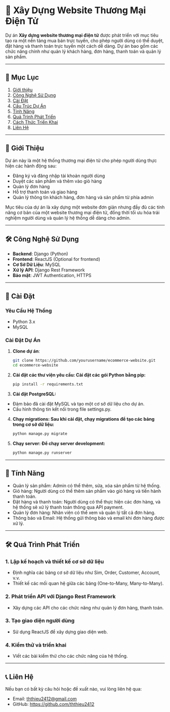 # 🛒 **Xây Dựng Website Thương Mại Điện Tử**

Dự án **Xây dựng website thương mại điện tử** được phát triển với mục tiêu tạo ra một nền tảng mua bán trực tuyến, cho phép người dùng có thể duyệt, đặt hàng và thanh toán trực tuyến một cách dễ dàng. Dự án bao gồm các chức năng chính như quản lý khách hàng, đơn hàng, thanh toán và quản lý sản phẩm.

---

## 📑 Mục Lục
1. [Giới thiệu](#giới-thiệu)
2. [Công Nghệ Sử Dụng](#công-nghệ-sử-dụng)
3. [Cài Đặt](#cài-đặt)
4. [Cấu Trúc Dự Án](#cấu-trúc-dự-án)
5. [Tính Năng](#tính-năng)
6. [Quá Trình Phát Triển](#quá-trình-phát-triển)
7. [Cách Thức Triển Khai](#cách-thức-triển-khai)
8. [Liên Hệ](#liên-hệ)

---

## 🚀 **Giới Thiệu**

Dự án này là một hệ thống thương mại điện tử cho phép người dùng thực hiện các hành động sau:
- Đăng ký và đăng nhập tài khoản người dùng
- Duyệt các sản phẩm và thêm vào giỏ hàng
- Quản lý đơn hàng
- Hỗ trợ thanh toán và giao hàng
- Quản lý thông tin khách hàng, đơn hàng và sản phẩm từ phía admin

Mục tiêu của dự án là xây dựng một website đơn giản nhưng đầy đủ các tính năng cơ bản của một website thương mại điện tử, đồng thời tối ưu hóa trải nghiệm người dùng và quản lý hệ thống dễ dàng cho admin.

---

## 🛠️ **Công Nghệ Sử Dụng**

- **Backend**: Django (Python)
- **Frontend**: ReactJS (Optional for frontend)
- **Cơ Sở Dữ Liệu**: MySQL
- **Xử lý API**: Django Rest Framework
- **Bảo mật**: JWT Authentication, HTTPS

---

## 📝 **Cài Đặt**

### Yêu Cầu Hệ Thống
- Python 3.x
- MySQL

### Cài Đặt Dự Án
1. **Clone dự án**:
   ```bash
   git clone https://github.com/yourusername/ecommerce-website.git
   cd ecommerce-website

2. **Cài đặt các thư viện yêu cầu: Cài đặt các gói Python bằng pip:**
   ```bash
   pip install -r requirements.txt

3. **Cài đặt PostgreSQL:**
  - Đảm bảo đã cài đặt MySQL và tạo một cơ sở dữ liệu cho dự án.
  - Cấu hình thông tin kết nối trong file settings.py.

4. **Chạy migrations: Sau khi cài đặt, chạy migrations để tạo các bảng trong cơ sở dữ liệu:**
   ```bash
   python manage.py migrate

5. **Chạy server: Để chạy server development:**
   ```bash
   python manage.py runserver

--- 

## 🔑 Tính Năng
- Quản lý sản phẩm: Admin có thể thêm, sửa, xóa sản phẩm từ hệ thống.
- Giỏ hàng: Người dùng có thể thêm sản phẩm vào giỏ hàng và tiến hành thanh toán.
- Đặt hàng và thanh toán: Người dùng có thể thực hiện các đơn hàng, và hệ thống sẽ xử lý thanh toán thông qua API payment.
- Quản lý đơn hàng: Nhân viên có thể xem và quản lý tất cả đơn hàng.
- Thông báo và Email: Hệ thống gửi thông báo và email khi đơn hàng được xử lý.

---

## 🛠️ Quá Trình Phát Triển
### 1. **Lập kế hoạch và thiết kế cơ sở dữ liệu**
- Định nghĩa các bảng cơ sở dữ liệu như Sim, Order, Customer, Account, v.v.
- Thiết kế các mối quan hệ giữa các bảng (One-to-Many, Many-to-Many).

### 2. **Phát triển API với Django Rest Framework**
- Xây dựng các API cho các chức năng như quản lý đơn hàng, thanh toán.

### 3. Tạo giao diện người dùng
- Sử dụng ReactJS để xây dựng giao diện web.

### 4. Kiểm thử và triển khai
- Viết các bài kiểm thử cho các chức năng của hệ thống.

---

## 📞 Liên Hệ
Nếu bạn có bất kỳ câu hỏi hoặc đề xuất nào, vui lòng liên hệ qua:
- Email: ththieu2412@gmail.com
- GitHub: https://github.com/ththieu2412
